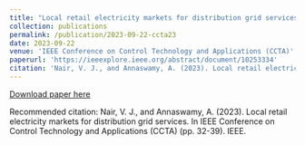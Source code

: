 ```yaml
---
title: "Local retail electricity markets for distribution grid services"
collection: publications
permalink: /publication/2023-09-22-ccta23
date: 2023-09-22
venue: 'IEEE Conference on Control Technology and Applications (CCTA)'
paperurl: 'https://ieeexplore.ieee.org/abstract/document/10253334'
citation: 'Nair, V. J., and Annaswamy, A. (2023). Local retail electricity markets for distribution grid services. In IEEE Conference on Control Technology and Applications (CCTA) (pp. 32-39). IEEE.'
---
```


<a href='https://ieeexplore.ieee.org/abstract/document/10253334'>Download paper here</a>

Recommended citation: Nair, V. J., and Annaswamy, A. (2023). Local retail electricity markets for distribution grid services. In IEEE Conference on Control Technology and Applications (CCTA) (pp. 32-39). IEEE.